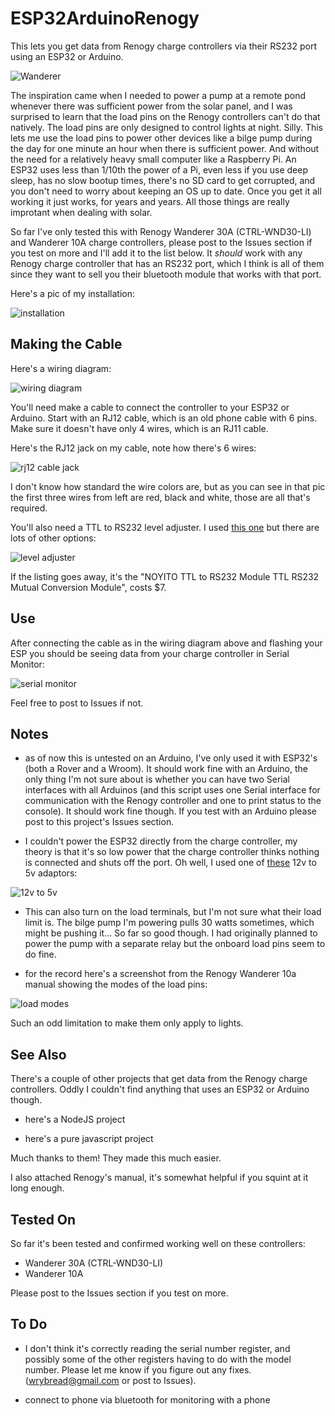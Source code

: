 # ESP32ArduinoRenogy

This lets you get data from Renogy charge controllers via their RS232 port using an ESP32 or Arduino. 

![Wanderer](https://sinkingsensation.com/stuff/renogy/wanderer.jpg)

The inspiration came when I needed to power a pump at a remote pond whenever there was sufficient power from the solar panel, and I was surprised to learn that the load pins on the Renogy controllers can't do that natively. The load pins are only designed to control lights at night. Silly. This lets me use the load pins to power other devices like a bilge pump during the day for one minute an hour when there is sufficient power. And without the need for a relatively heavy small computer like a Raspberry Pi. An ESP32 uses less than 1/10th the power of a Pi, even less if you use deep sleep, has no slow bootup times, there's no SD card to get corrupted, and you don't need to worry about keeping an OS up to date. Once you get it all working it just works, for years and years. All those things are really improtant when dealing with solar. 

So far I've only tested this with Renogy Wanderer 30A (CTRL-WND30-LI) and Wanderer 10A charge controllers, please post to the Issues section if you test on more and I'll add it to the list below. It *should* work with any Renogy charge controller that has an RS232 port, which I think is all of them since they want to sell you their bluetooth module that works with that port.

Here's a pic of my installation:

![installation](https://sinkingsensation.com/stuff/renogy/box.jpg)

## Making the Cable

Here's a wiring diagram:

![wiring diagram](https://sinkingsensation.com/stuff/renogy/wiring.png)

You'll need make a cable to connect the controller to your ESP32 or Arduino. Start with an RJ12 cable, which is an old phone cable with 6 pins. Make sure it doesn't have only 4 wires, which is an RJ11 cable.

Here's the RJ12 jack on my cable, note how there's 6 wires:

![rj12 cable jack](https://sinkingsensation.com/stuff/renogy/jack.jpg)

I don't know how standard the wire colors are, but as you can see in that pic the first three wires from left are red, black and white, those are all that's required.

You'll also need a TTL to RS232 level adjuster. I used [this one](https://www.amazon.com/dp/B07BJJ3TZR) but there are lots of other options:

![level adjuster](https://sinkingsensation.com/stuff/renogy/converter.jpg)

If the listing goes away, it's the "NOYITO TTL to RS232 Module TTL RS232 Mutual Conversion Module", costs $7.

## Use

After connecting the cable as in the wiring diagram above and flashing your ESP you should be seeing data from your charge controller in Serial Monitor:

![serial monitor](https://sinkingsensation.com/stuff/renogy/serial_monitor.jpg)

Feel free to post to Issues if not.

## Notes

- as of now this is untested on an Arduino, I've only used it with ESP32's (both a Rover and a Wroom). It should work fine with an Arduino, the only thing I'm not sure about is whether you can have two Serial interfaces with all Arduinos (and this script uses one Serial interface for communication with the Renogy controller and one to print status to the console). It should work fine though. If you test with an Arduino please post to this project's Issues section.

- I couldn't power the ESP32 directly from the charge controller, my theory is that it's so low power that the charge controller thinks nothing is connected and shuts off the port. Oh well, I used one of [these](https://www.amazon.com/gp/product/B08H89LTP5) 12v to 5v adaptors:

![12v to 5v](https://sinkingsensation.com/stuff/renogy/12v_to_5v.jpg)

- This can also turn on the load terminals, but I'm not sure what their load limit is. The bilge pump I'm powering pulls 30 watts sometimes, which might be pushing it... So far so good though. I had originally planned to power the pump with a separate relay but the onboard load pins seem to do fine.

- for the record here's a screenshot from the Renogy Wanderer 10a manual showing the modes of the load pins:

![load modes](https://sinkingsensation.com/stuff/renogy/load_modes.jpg)

Such an odd limitation to make them only apply to lights.

## See Also

There's a couple of other projects that get data from the Renogy charge controllers. Oddly I couldn't find anything that uses an ESP32 or Arduino though.

- here's a NodeJS project

- here's a pure javascript project

Much thanks to them! They made this much easier.

I also attached Renogy's manual, it's somewhat helpful if you squint at it long enough.

## Tested On

So far it's been tested and confirmed working well on these controllers:

- Wanderer 30A (CTRL-WND30-LI)
- Wanderer 10A
 
Please post to the Issues section if you test on more. 

## To Do

- I don't think it's correctly reading the serial number register, and possibly some of the other registers having to do with the model number. Please let me know if you figure out any fixes. (wrybread@gmail.com or post to Issues).

- connect to phone via bluetooth for monitoring with a phone










